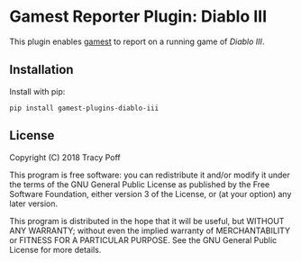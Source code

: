 # Gamest Reporter Plugin: Diablo III

This plugin enables [gamest](https://github.com/sopoforic/gamest) to report on
a running game of *Diablo III*.

## Installation

Install with pip:

```
pip install gamest-plugins-diablo-iii
```

## License

Copyright (C) 2018  Tracy Poff

This program is free software: you can redistribute it and/or modify
it under the terms of the GNU General Public License as published by
the Free Software Foundation, either version 3 of the License, or
(at your option) any later version.

This program is distributed in the hope that it will be useful,
but WITHOUT ANY WARRANTY; without even the implied warranty of
MERCHANTABILITY or FITNESS FOR A PARTICULAR PURPOSE.  See the
GNU General Public License for more details.
